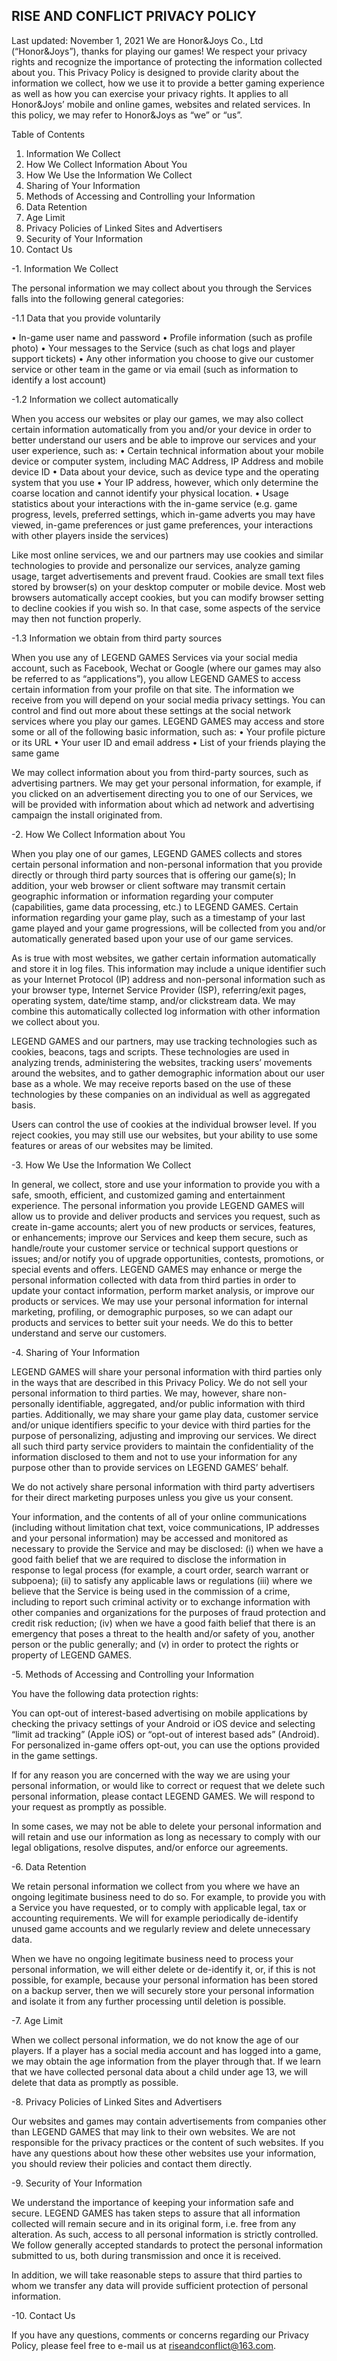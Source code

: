 ## RISE AND CONFLICT PRIVACY POLICY

Last updated: November 1, 2021
We are Honor&Joys Co., Ltd (“Honor&Joys”),  thanks for playing our games! We respect your privacy rights and recognize the importance of protecting the information collected about you. This Privacy Policy is designed to provide clarity about the information we collect, how we use it to provide a better gaming experience as well as how you can exercise your privacy rights. It applies to all Honor&Joys’ mobile and online games, websites and related services. In this policy, we may refer to Honor&Joys as “we” or “us”. 

Table of Contents

1. Information We Collect
2. How We Collect Information About You
3. How We Use the Information We Collect
4. Sharing of Your Information
5. Methods of Accessing and Controlling your Information
6. Data Retention
7. Age Limit
8. Privacy Policies of Linked Sites and Advertisers
9. Security of Your Information
10. Contact Us

-1. Information We Collect

The personal information we may collect about you through the Services falls into the following general categories:

-1.1 Data that you provide voluntarily

•	In-game user name and password
•	Profile information (such as profile photo)
•	Your messages to the Service (such as chat logs and player support tickets)
•	Any other information you choose to give our customer service or other team in the game or via email (such as information to identify a lost account)

-1.2 Information we collect automatically

When you access our websites or play our games, we may also collect certain information automatically from you and/or your device in order to better understand our users and be able to improve our services and your user experience, such as:
•	Certain technical information about your mobile device or computer system, including MAC Address, IP Address and mobile device ID
•	Data about your device, such as device type and the operating system that you use
•	Your IP address, however, which only determine the coarse location and cannot identify your physical location. 
•	Usage statistics about your interactions with the in-game service (e.g. game progress, levels, preferred settings, which in-game adverts you may have viewed, in-game preferences or just game preferences, your interactions with other players inside the services)

Like most online services, we and our partners may use cookies and similar technologies to provide and personalize our services, analyze gaming usage, target advertisements and prevent fraud. Cookies are small text files stored by browser(s) on your desktop computer or mobile device. Most web browsers automatically accept cookies, but you can modify browser setting to decline cookies if you wish so. In that case, some aspects of the service may then not function properly.

-1.3 Information we obtain from third party sources

When you use any of  LEGEND GAMES Services via your social media account, such as Facebook, Wechat or Google (where our games may also be referred to as “applications”), you allow  LEGEND GAMES to access certain information from your profile on that site. The information we receive from you will depend on your social media privacy settings. You can control and find out more about these settings at the social network services where you play our games.  LEGEND GAMES may access and store some or all of the following basic information, such as:
•	Your profile picture or its URL
•	Your user ID and email address
•	List of your friends playing the same game

We may collect information about you from third-party sources, such as advertising partners. We may get your personal information, for example, if you clicked on an advertisement directing you to one of our Services, we will be provided with information about which ad network and advertising campaign the install originated from.

-2. How We Collect Information about You

When you play one of our games,  LEGEND GAMES collects and stores certain personal information and non-personal information that you provide directly or through third party sources that is offering our game(s); In addition, your web browser or client software may transmit certain geographic information or information regarding your computer (capabilities, game data processing, etc.) to  LEGEND GAMES. Certain information regarding your game play, such as a timestamp of your last game played and your game progressions, will be collected from you and/or automatically generated based upon your use of our game services.

As is true with most websites, we gather certain information automatically and store it in log files. This information may include a unique identifier such as your Internet Protocol (IP) address and non-personal information such as your browser type, Internet Service Provider (ISP), referring/exit pages, operating system, date/time stamp, and/or clickstream data. We may combine this automatically collected log information with other information we collect about you.

 LEGEND GAMES and our partners, may use tracking technologies such as cookies, beacons, tags and scripts. These technologies are used in analyzing trends, administering the websites, tracking users’ movements around the websites, and to gather demographic information about our user base as a whole. We may receive reports based on the use of these technologies by these companies on an individual as well as aggregated basis.

Users can control the use of cookies at the individual browser level. If you reject cookies, you may still use our websites, but your ability to use some features or areas of our websites may be limited.

-3. How We Use the Information We Collect

In general, we collect, store and use your information to provide you with a safe, smooth, efficient, and customized gaming and entertainment experience. The personal information you provide  LEGEND GAMES will allow us to provide and deliver products and services you request, such as create in-game accounts; alert you of new products or services, features, or enhancements; improve our Services and keep them secure, such as handle/route your customer service or technical support questions or issues; and/or notify you of upgrade opportunities, contests, promotions, or special events and offers.  LEGEND GAMES may enhance or merge the personal information collected with data from third parties in order to update your contact information, perform market analysis, or improve our products or services. We may use your personal information for internal marketing, profiling, or demographic purposes, so we can adapt our products and services to better suit your needs. We do this to better understand and serve our customers.

-4. Sharing of Your Information

 LEGEND GAMES will share your personal information with third parties only in the ways that are described in this Privacy Policy. We do not sell your personal information to third parties. We may, however, share non-personally identifiable, aggregated, and/or public information with third parties. Additionally, we may share your game play data, customer service and/or unique identifiers specific to your device with third parties for the purpose of personalizing, adjusting and improving our services. We direct all such third party service providers to maintain the confidentiality of the information disclosed to them and not to use your information for any purpose other than to provide services on  LEGEND GAMES’ behalf.

We do not actively share personal information with third party advertisers for their direct marketing purposes unless you give us your consent.

Your information, and the contents of all of your online communications (including without limitation chat text, voice communications, IP addresses and your personal information) may be accessed and monitored as necessary to provide the Service and may be disclosed: (i) when we have a good faith belief that we are required to disclose the information in response to legal process (for example, a court order, search warrant or subpoena); (ii) to satisfy any applicable laws or regulations (iii) where we believe that the Service is being used in the commission of a crime, including to report such criminal activity or to exchange information with other companies and organizations for the purposes of fraud protection and credit risk reduction; (iv) when we have a good faith belief that there is an emergency that poses a threat to the health and/or safety of you, another person or the public generally; and (v) in order to protect the rights or property of  LEGEND GAMES.

-5. Methods of Accessing and Controlling your Information

You have the following data protection rights:

You can opt-out of interest-based advertising on mobile applications by checking the privacy settings of your Android or iOS device and selecting “limit ad tracking” (Apple iOS) or “opt-out of interest based ads” (Android). For personalized in-game offers opt-out, you can use the options provided in the game settings.

If for any reason you are concerned with the way we are using your personal information, or would like to correct or request that we delete such personal information, please contact  LEGEND GAMES. We will respond to your request as promptly as possible.

In some cases, we may not be able to delete your personal information and will retain and use our information as long as necessary to comply with our legal obligations, resolve disputes, and/or enforce our agreements.

-6. Data Retention

We retain personal information we collect from you where we have an ongoing legitimate business need to do so. For example, to provide you with a Service you have requested, or to comply with applicable legal, tax or accounting requirements. 
We will for example periodically de-identify unused game accounts and we regularly review and delete unnecessary data.

When we have no ongoing legitimate business need to process your personal information, we will either delete or de-identify it, or, if this is not possible, for example, because your personal information has been stored on a backup server, then we will securely store your personal information and isolate it from any further processing until deletion is possible.

-7. Age Limit

When we collect personal information, we do not know the age of our players. If a player has a social media account and has logged into a game, we may obtain the age information from the player through that. If we learn that we have collected personal data about a child under age 13, we will delete that data as promptly as possible. 

-8. Privacy Policies of Linked Sites and Advertisers

Our websites and games may contain advertisements from companies other than  LEGEND GAMES that may link to their own websites. We are not responsible for the privacy practices or the content of such websites. If you have any questions about how these other websites use your information, you should review their policies and contact them directly.

-9. Security of Your Information

We understand the importance of keeping your information safe and secure.  LEGEND GAMES has taken steps to assure that all information collected will remain secure and in its original form, i.e. free from any alteration. As such, access to all personal information is strictly controlled. We follow generally accepted standards to protect the personal information submitted to us, both during transmission and once it is received.

In addition, we will take reasonable steps to assure that third parties to whom we transfer any data will provide sufficient protection of personal information.

-10. Contact Us

If you have any questions, comments or concerns regarding our Privacy Policy, please feel free to e-mail us at riseandconflict@163.com.
